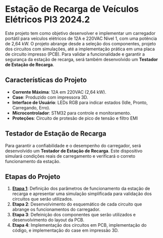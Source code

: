 # Estação de Recarga de Veículos Elétricos PI3 2024.2

Este projeto tem como objetivo desenvolver e implementar um carregador portátil para veículos elétricos de 12A e 220VAC Nível 1, com uma potência de 2,64 kW. O projeto abrange desde a seleção dos componentes, projeto dos circuitos com simulações, até a implementação prática em uma placa de circuito impresso (PCB). Para validar a funcionalidade e garantir a segurança da estação de recarga, será também desenvolvido um **Testador de Estação de Recarga**.

## Características do Projeto
- **Corrente Máxima**: 12A em 220VAC (2,64 kW).
- **Case**: Produzido com impressora 3D.
- **Interface de Usuário**: LEDs RGB para indicar estados (Idle, Pronto, Carregando, Erro).
- **Microcontrolador**: STM32 para controle e monitoramento.
- **Proteções**: Circuito de protesão de pico de tensão e filtro EMI

## Testador de Estação de Recarga
Para garantir a confiabilidade e o desempenho do carregador, será desenvolvido um **Testador de Estação de Recarga**. Este dispositivo simulará condições reais de carregamento e verificará o correto funcionamento da estação.

## Etapas do Projeto
1. [**Etapa 1**](Etapa%201/Definição%20dos%20parâmetros%20de%20funcionamento.md): Definição dos parâmetros de funcionamento da estação de recarga e apresentar uma simulação simplificada para validação dos circuitos que serão utilizados.
2. **Etapa 2**: Desenvolvimento do esquemático de cada circuito que abrange os funcionamentos do carregador.
3. **Etapa 3**: Defeinição dos componentes que serão utilizados e desenvolvimento do layout da PCB.
4. **Etapa 4**: Implementação dos circuitos em PCB, implementação do código, e implementação do case em impressão 3D.
